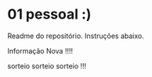 # 01 pessoal :)

Readme do repositório.
Instruções abaixo.

Informação Nova !!!!

sorteio
sorteio
sorteio !!!
